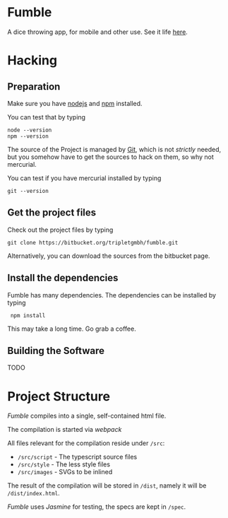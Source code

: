 # Fumble

A dice throwing app, for mobile and other use.
See it life [here](http://fumble.lab.triplet-gmbh.de).

# Hacking

## Preparation

Make sure you have [nodejs](https://nodejs.org/en/) and
[npm](https://www.npmjs.com) installed.

You can test that by typing

    node --version
    npm --version

The source of the Project is managed by [Git](https://git-scm.com/),
which is not *strictly* needed, but you somehow have to get the sources to hack
on them, so why not mercurial.

You can test if you have mercurial installed by typing

    git --version

## Get the project files

Check out the project files by typing

    git clone https://bitbucket.org/tripletgmbh/fumble.git

Alternatively, you can download the sources from the bitbucket page.

## Install the dependencies

Fumble has many dependencies. The dependencies can be installed by typing

     npm install

This may take a long time. Go grab a coffee.

## Building the Software

TODO

# Project Structure

*Fumble* compiles into a single, self-contained html file.

The compilation is started via *webpack*

All files relevant for the compilation reside under `/src`:

* `/src/script` - The typescript source files
* `/src/style` - The less style files
* `/src/images` - SVGs to be inlined

The result of the compilation will be stored in `/dist`, namely it will be
`/dist/index.html`.

*Fumble* uses *Jasmine* for testing, the specs are kept in `/spec`.
